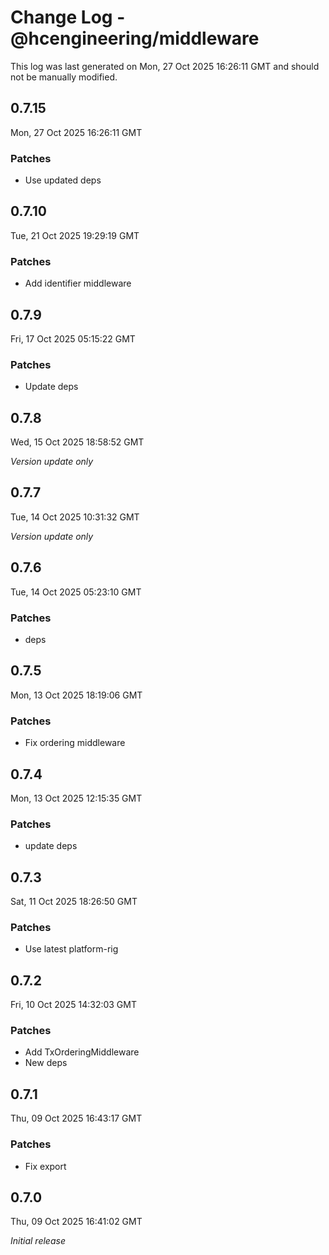 # Change Log - @hcengineering/middleware

This log was last generated on Mon, 27 Oct 2025 16:26:11 GMT and should not be manually modified.

## 0.7.15
Mon, 27 Oct 2025 16:26:11 GMT

### Patches

- Use updated deps

## 0.7.10
Tue, 21 Oct 2025 19:29:19 GMT

### Patches

- Add identifier middleware

## 0.7.9
Fri, 17 Oct 2025 05:15:22 GMT

### Patches

- Update deps

## 0.7.8
Wed, 15 Oct 2025 18:58:52 GMT

_Version update only_

## 0.7.7
Tue, 14 Oct 2025 10:31:32 GMT

_Version update only_

## 0.7.6
Tue, 14 Oct 2025 05:23:10 GMT

### Patches

- deps

## 0.7.5
Mon, 13 Oct 2025 18:19:06 GMT

### Patches

- Fix ordering middleware

## 0.7.4
Mon, 13 Oct 2025 12:15:35 GMT

### Patches

- update deps

## 0.7.3
Sat, 11 Oct 2025 18:26:50 GMT

### Patches

- Use latest platform-rig

## 0.7.2
Fri, 10 Oct 2025 14:32:03 GMT

### Patches

- Add TxOrderingMiddleware
- New deps

## 0.7.1
Thu, 09 Oct 2025 16:43:17 GMT

### Patches

- Fix export

## 0.7.0
Thu, 09 Oct 2025 16:41:02 GMT

_Initial release_

